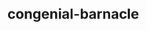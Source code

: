 # congenial-barnacle
<script>
  window.fbAsyncInit = function() {
    FB.init({
      appId      : '937245116330590',
      xfbml      : true,
      version    : 'v2.5'
    });
  };
